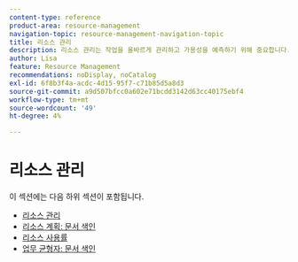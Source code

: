```yaml
---
content-type: reference
product-area: resource-management
navigation-topic: resource-management-navigation-topic
title: 리소스 관리
description: 리소스 관리는 작업을 올바르게 관리하고 가용성을 예측하기 위해 중요합니다. 다음 문서에서 작업에 대한 리소스를 계획하고 예약하는 방법을 알아봅니다.
author: Lisa
feature: Resource Management
recommendations: noDisplay, noCatalog
exl-id: 6f8b3f4a-acdc-4d15-95f7-c71b85d5a8d3
source-git-commit: a9d507bfcc0a602e71bcdd3142d63cc40175ebf4
workflow-type: tm+mt
source-wordcount: '49'
ht-degree: 4%

---
```


# 리소스 관리

이 섹션에는 다음 하위 섹션이 포함됩니다.

* [리소스 관리](../resource-mgmt/resource-mgmt-overview/resource-management-overview.md)
* [리소스 계획: 문서 색인](../resource-mgmt/resource-planning/resource-planning-overview.md)
* [리소스 사용률](../resource-mgmt/resource-utilization/resource-utilization.md)
* [업무 균형자: 문서 색인](../resource-mgmt/workload-balancer/workload-balancer.md)
